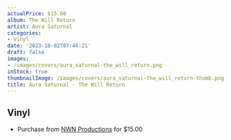 ```yaml
---
actualPrice: $15.00
album: The Will Return
artist: Aura Saturnal
categories:
- Vinyl
date: '2023-10-02T07:46:21'
draft: false
images:
- /images/covers/aura_saturnal-the_will_return.png
inStock: true
thumbnailImage: /images/covers/aura_saturnal-the_will_return-thumb.png
title: Aura Saturnal - The Will Return
---
```


## Vinyl
* Purchase from [NWN Productions](http://shop.nwnprod.com/index.php?route=product/product&path=76&product_id=40721&sort=pd.name&order=ASC) for $15.00
